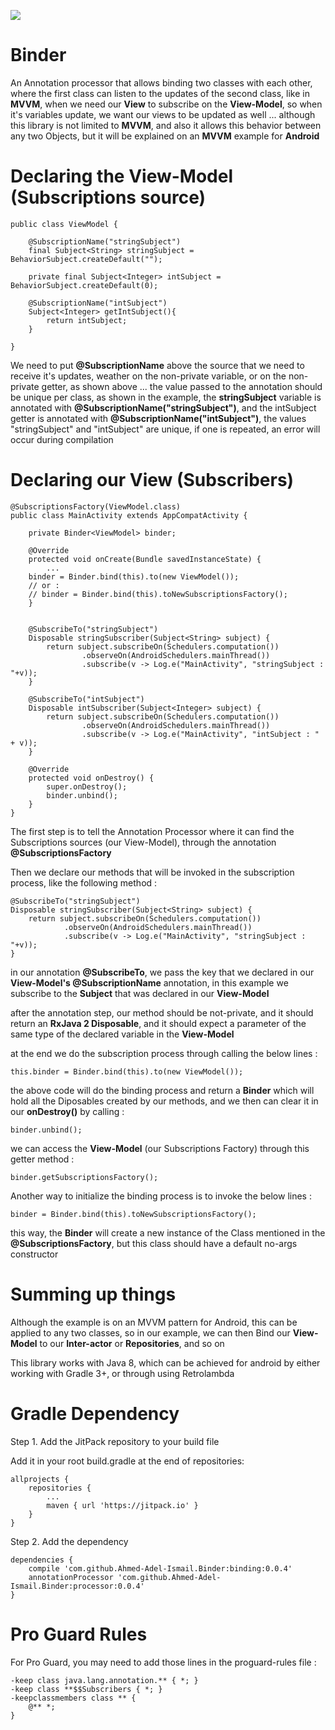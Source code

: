 [![](https://jitpack.io/v/Ahmed-Adel-Ismail/Binder.svg)](https://jitpack.io/#Ahmed-Adel-Ismail/Binder)

# Binder
An Annotation processor that allows binding two classes with each other, where the first class can listen to the updates of the second class, like in <b>MVVM</b>, when we need our <b>View</b> to subscribe on the <b>View-Model</b>, so when it's variables update, we want our views to be updated as well ... although this library is not limited to <b>MVVM</b>, and also it allows this behavior between any two Objects, but it will be explained on an <b>MVVM</b> example for <b>Android</b> 

# Declaring the View-Model (Subscriptions source)

    public class ViewModel {

        @SubscriptionName("stringSubject")
        final Subject<String> stringSubject = BehaviorSubject.createDefault("");
        
        private final Subject<Integer> intSubject = BehaviorSubject.createDefault(0);

        @SubscriptionName("intSubject")
        Subject<Integer> getIntSubject(){
            return intSubject;
        }

    }

We need to put <b>@SubscriptionName</b> above the source that we need to receive it's updates, weather on the non-private variable, or on the non-private getter, as shown above ... the value passed to the annotation should be unique per class, as shown in the example, the <b>stringSubject</b> variable is annotated with <b>@SubscriptionName("stringSubject")</b>, and the intSubject getter is annotated with <b>@SubscriptionName("intSubject")</b>, the values "stringSubject" and "intSubject" are unique, if one is repeated, an error will occur during compilation

# Declaring our View (Subscribers)

    @SubscriptionsFactory(ViewModel.class)
    public class MainActivity extends AppCompatActivity {

        private Binder<ViewModel> binder;

        @Override
        protected void onCreate(Bundle savedInstanceState) {
            ...
		binder = Binder.bind(this).to(new ViewModel());
		// or :
		// binder = Binder.bind(this).toNewSubscriptionsFactory();
        }


        @SubscribeTo("stringSubject")
        Disposable stringSubscriber(Subject<String> subject) {
            return subject.subscribeOn(Schedulers.computation())
                    .observeOn(AndroidSchedulers.mainThread())
                    .subscribe(v -> Log.e("MainActivity", "stringSubject : "+v));
        }

        @SubscribeTo("intSubject")
        Disposable intSubscriber(Subject<Integer> subject) {
            return subject.subscribeOn(Schedulers.computation())
                    .observeOn(AndroidSchedulers.mainThread())
                    .subscribe(v -> Log.e("MainActivity", "intSubject : " + v));
        }

        @Override
        protected void onDestroy() {
            super.onDestroy();
            binder.unbind();
        }
    }

The first step is to tell the Annotation Processor where it can find the Subscriptions sources (our View-Model), through the annotation <b>@SubscriptionsFactory</b>

Then we declare our methods that will be invoked in the subscription process, like the following method :

    @SubscribeTo("stringSubject")
    Disposable stringSubscriber(Subject<String> subject) {
        return subject.subscribeOn(Schedulers.computation())
                .observeOn(AndroidSchedulers.mainThread())
                .subscribe(v -> Log.e("MainActivity", "stringSubject : "+v));
    }
    
in our annotation <b>@SubscribeTo</b>, we pass the key that we declared in our <b>View-Model's @SubscriptionName</b> annotation, in this example we subscribe to the <b>Subject<String></b> that was declared in our <b>View-Model</b>
    
after the annotation step, our method should be not-private, and it should return an <b>RxJava 2 Disposable</b>, and it should expect a parameter of the same type of the declared variable in the <b>View-Model</b>

at the end we do the subscription process through calling the below lines :

    this.binder = Binder.bind(this).to(new ViewModel());

the above code will do the binding process and return a <b>Binder</b> which will hold all the Diposables created by our methods, and we then can clear it in our <b>onDestroy()</b> by calling :

	binder.unbind();

we can access the <b>View-Model</b> (our Subscriptions Factory) through this getter method :

	binder.getSubscriptionsFactory();


Another way to initialize the binding process is to invoke the below lines :

    binder = Binder.bind(this).toNewSubscriptionsFactory();

this way, the <b>Binder</b> will create a new instance of the Class mentioned in the <b>@SubscriptionsFactory</b>, but this class should have a default no-args constructor

# Summing up things

Although the example is on an MVVM pattern for Android, this can be applied to any two classes, so in our example, we can then Bind our <b>View-Model</b> to our <b>Inter-actor</b> or <b>Repositories</b>, and so on
    
This library works with Java 8, which can be achieved for android by either working with Gradle 3+, or through using Retrolambda

# Gradle Dependency

Step 1. Add the JitPack repository to your build file

Add it in your root build.gradle at the end of repositories:

	allprojects {
		repositories {
			...
			maven { url 'https://jitpack.io' }
		}
	}

Step 2. Add the dependency

	dependencies {
	    compile 'com.github.Ahmed-Adel-Ismail.Binder:binding:0.0.4'
        annotationProcessor 'com.github.Ahmed-Adel-Ismail.Binder:processor:0.0.4'
	}
	
# Pro Guard Rules 

For Pro Guard, you may need to add those lines in the proguard-rules file :
	
	-keep class java.lang.annotation.** { *; }
	-keep class **$$Subscribers { *; }
	-keepclassmembers class ** {
  		@** *;
	}
	
